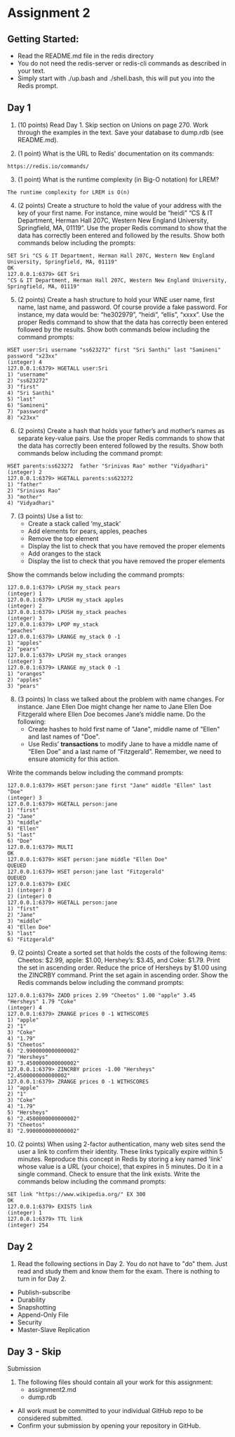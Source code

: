 # Assignment 2


## Getting Started:
  * Read the README.md file in the redis directory
  * You do not need the redis-server or redis-cli commands as described in your text.
  * Simply start with ./up.bash and ./shell.bash, this will put you into the Redis prompt.

## Day 1
1. (10 points) Read Day 1. Skip section on Unions on page 270. Work through the examples in the text. Save your database to dump.rdb (see README.md).

2. (1 point) What is the URL to Redis' documentation on its commands:
```
https://redis.io/commands/
```

3. (1 point) What is the runtime complexity (in Big-O notation) for LREM?
```
The runtime complexity for LREM is O(n)
```

4. (2 points) Create a structure to hold the value of your address with the key of your first name. For instance, mine would be “heidi”  “CS & IT Department, Herman Hall 207C, Western New England University, Springfield, MA, 01119”. Use the proper Redis command to show that the data has correctly been entered and followed by the results. Show both commands below including the prompts:
```
SET Sri "CS & IT Department, Herman Hall 207C, Western New England University, Springfield, MA, 01119"
OK
127.0.0.1:6379> GET Sri
"CS & IT Department, Herman Hall 207C, Western New England University, Springfield, MA, 01119"
```

5. (2 points) Create a hash structure to hold your WNE user name, first name, last name, and password. Of course provide a fake password. For instance, my data would be: “he302979”, “heidi”, “ellis”, “xxxx”.  Use the proper Redis command to show that the data has correctly been entered followed by the results. Show both commands below including the command prompts:

```
HSET user:Sri username "ss623272" first "Sri Santhi" last "Samineni" password "x23xx"
(integer) 4
127.0.0.1:6379> HGETALL user:Sri
1) "username"
2) "ss623272"
3) "first"
4) "Sri Santhi"
5) "last"
6) "Samineni"
7) "password"
8) "x23xx"
```

6. (2 points) Create a hash that holds your father’s and mother’s names as separate key-value pairs. Use the proper Redis commands to show that the data has correctly been entered followed by the results. Show both commands below including the command prompt:
```
HSET parents:ss623272  father "Srinivas Rao" mother "Vidyadhari"
(integer) 2
127.0.0.1:6379> HGETALL parents:ss623272
1) "father"
2) "Srinivas Rao"
3) "mother"
4) "Vidyadhari"
```

7. (3 points) Use a list to:
    * Create a stack called ‘my_stack’
    * Add elements for pears, apples, peaches
    * Remove the top element
    * Display the list to check that you have removed the proper elements
    * Add oranges to the stack
    * Display the list to check that you have removed the proper elements

Show the commands below including the command prompts:
```
127.0.0.1:6379> LPUSH my_stack pears
(integer) 1
127.0.0.1:6379> LPUSH my_stack apples
(integer) 2
127.0.0.1:6379> LPUSH my_stack peaches
(integer) 3
127.0.0.1:6379> LPOP my_stack
"peaches"
127.0.0.1:6379> LRANGE my_stack 0 -1
1) "apples"
2) "pears"
127.0.0.1:6379> LPUSH my_stack oranges
(integer) 3
127.0.0.1:6379> LRANGE my_stack 0 -1
1) "oranges"
2) "apples"
3) "pears"
```

8.  (3 points)  In class we talked about the problem with name changes. For instance. Jane Ellen Doe might change her name to Jane Ellen Doe Fitzgerald where Ellen Doe becomes Jane’s middle name. Do the following:
    * Create hashes to hold first name of "Jane", middle name of "Ellen" and last names of "Doe".
    * Use Redis’ **transactions** to modify Jane to have a middle name of “Ellen Doe” and a last name of “Fitzgerald”. Remember, we need to ensure atomicity for this action.

Write the commands below including the command prompts:

```
127.0.0.1:6379> HSET person:jane first "Jane" middle "Ellen" last "Doe"
(integer) 3
127.0.0.1:6379> HGETALL person:jane
1) "first"
2) "Jane"
3) "middle"
4) "Ellen"
5) "last"
6) "Doe"
127.0.0.1:6379> MULTI
OK
127.0.0.1:6379> HSET person:jane middle "Ellen Doe"
QUEUED
127.0.0.1:6379> HSET person:jane last "Fitzgerald"
QUEUED
127.0.0.1:6379> EXEC
1) (integer) 0
2) (integer) 0
127.0.0.1:6379> HGETALL person:jane
1) "first"
2) "Jane"
3) "middle"
4) "Ellen Doe"
5) "last"
6) "Fitzgerald"
```

9. (2 points) Create a sorted set that holds the costs of the following items:  Cheetos: $2.99, apple: $1.00, Hershey’s: $3.45, and Coke: $1.79.  Print the set in ascending order.  Reduce the price of Hersheys by $1.00 using the ZINCRBY command. Print the set again in ascending order. Show the Redis commands below including the command prompts:
```
127.0.0.1:6379> ZADD prices 2.99 "Cheetos" 1.00 "apple" 3.45 "Hersheys" 1.79 "Coke"
(integer) 4
127.0.0.1:6379> ZRANGE prices 0 -1 WITHSCORES
1) "apple"
2) "1"
3) "Coke"
4) "1.79"
5) "Cheetos"
6) "2.9900000000000002"
7) "Hersheys"
8) "3.4500000000000002"
127.0.0.1:6379> ZINCRBY prices -1.00 "Hersheys"
"2.4500000000000002"
127.0.0.1:6379> ZRANGE prices 0 -1 WITHSCORES
1) "apple"
2) "1"
3) "Coke"
4) "1.79"
5) "Hersheys"
6) "2.4500000000000002"
7) "Cheetos"
8) "2.9900000000000002"
```

10. (2 points) When using 2-factor authentication, many web sites send the user a link to confirm their identity. These links typically expire within 5 minutes. Reproduce this concept in Redis by storing a key named 'link' whose value is a URL (your choice), that expires in 5 minutes. Do it in a single command. Check to ensure that the link exists. Write the commands below including the command prompts:
```
SET link "https://www.wikipedia.org/" EX 300
OK
127.0.0.1:6379> EXISTS link
(integer) 1
127.0.0.1:6379> TTL link
(integer) 254
```

## Day 2

1. Read the following sections in Day 2. You do not have to "do" them. Just read and study them and know them for the exam. There is nothing to turn in for Day 2.

* Publish-subscribe
* Durability
* Snapshotting
* Append-Only File
* Security
* Master-Slave Replication

## Day 3 - Skip

Submission
1. The following files should contain all your work for this assignment:
    * assignment2.md
    * dump.rdb

 * All work must be committed to your individual GitHub repo to be considered submitted.
 * Confirm your submission by opening your repository in GitHub.
